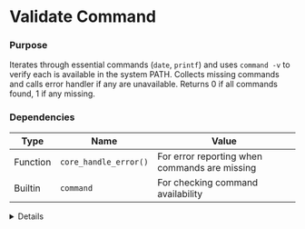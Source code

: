 # Validate Command

### Purpose
Iterates through essential commands (`date`, `printf`) and uses `command -v` to verify each is available in the system PATH. Collects missing commands and calls error handler if any are unavailable. Returns 0 if all commands found, 1 if any missing.

### Dependencies
| Type | Name | Value |
|------|------|-------|
| Function | `core_handle_error()` | For error reporting when commands are missing |
| Builtin | `command` | For checking command availability |

<details>

```shell
core_validate_command() {
local missing=""
    
    # Only check commands base.sh always needs
    for cmd in date printf; do
        if ! command -v "$cmd" > /dev/null 2>&1; then
            missing="$missing $cmd"
        fi
    done
    
    if [ -n "$missing" ]; then
        core_handle_error "Missing essential commands:$missing"
        return 1
    fi
    
    return 0
}
```

</details> 